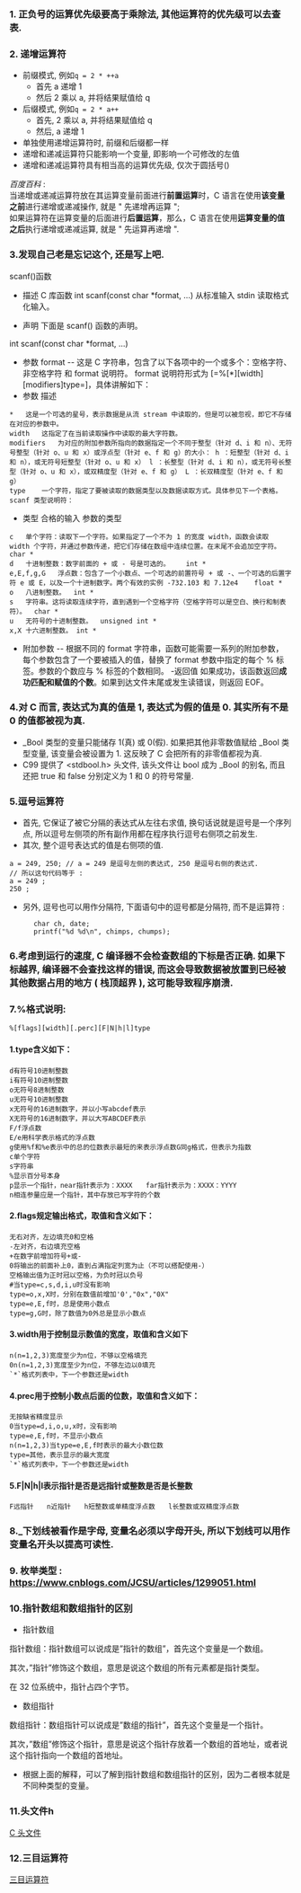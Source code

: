 ### 1. 正负号的运算优先级要高于乘除法, 其他运算符的优先级可以去查表.

### 2. 递增运算符
  - 前缀模式, 例如`q = 2 * ++a`
    - 首先 a 递增 1
    - 然后 2 乘以 a, 并将结果赋值给 q
  - 后缀模式, 例如`q = 2 * a++`
    - 首先, 2 乘以 a, 并将结果赋值给 q
    - 然后, a 递增 1
  - 单独使用递增运算符时, 前缀和后缀都一样
  - 递增和递减运算符只能影响一个变量, 即影响一个可修改的左值
  - 递增和递减运算符具有相当高的运算优先级, 仅次于圆括号()

*百度百科* : <br/>
当递增或递减运算符放在其运算变量前面进行**前置运算**时，C 语言在使用**该变量之前**进行递增或递减操作, 就是 " 先递增再运算 "; <br/>
如果运算符在运算变量的后面进行**后置运算**，那么，C 语言在使用**运算变量的值之后**执行递增或递减运算, 就是 " 先运算再递增 ".


### 3.发现自己老是忘记这个, 还是写上吧.
scanf()函数
- 描述
C 库函数 int scanf(const char *format, ...) 从标准输入 stdin 读取格式化输入。

- 声明
下面是 scanf() 函数的声明。

int scanf(const char *format, ...)
- 参数
format -- 这是 C 字符串，包含了以下各项中的一个或多个：空格字符、非空格字符 和 format 说明符。
format 说明符形式为 [=%[*][width][modifiers]type=]，具体讲解如下：
- 参数	描述
```
*	这是一个可选的星号，表示数据是从流 stream 中读取的，但是可以被忽视，即它不存储在对应的参数中。
width	这指定了在当前读取操作中读取的最大字符数。
modifiers	为对应的附加参数所指向的数据指定一个不同于整型（针对 d、i 和 n）、无符号整型（针对 o、u 和 x）或浮点型（针对 e、f 和 g）的大小： h ：短整型（针对 d、i 和 n），或无符号短整型（针对 o、u 和 x） l ：长整型（针对 d、i 和 n），或无符号长整型（针对 o、u 和 x），或双精度型（针对 e、f 和 g） L ：长双精度型（针对 e、f 和 g）
type	一个字符，指定了要被读取的数据类型以及数据读取方式。具体参见下一个表格。
scanf 类型说明符：
```
- 类型	合格的输入	参数的类型
```
c	单个字符：读取下一个字符。如果指定了一个不为 1 的宽度 width，函数会读取 width 个字符，并通过参数传递，把它们存储在数组中连续位置。在末尾不会追加空字符。	char *
d	十进制整数：数字前面的 + 或 - 号是可选的。	int *
e,E,f,g,G	浮点数：包含了一个小数点、一个可选的前置符号 + 或 -、一个可选的后置字符 e 或 E，以及一个十进制数字。两个有效的实例 -732.103 和 7.12e4	float *
o	八进制整数。	int *
s	字符串。这将读取连续字符，直到遇到一个空格字符（空格字符可以是空白、换行和制表符）。	char *
u	无符号的十进制整数。	unsigned int *
x,X	十六进制整数。	int *
```
 - 附加参数 
 -- 根据不同的 format 字符串，函数可能需要一系列的附加参数，
 每个参数包含了一个要被插入的值，替换了 format 参数中指定的每个 % 标签。参数的个数应与 % 标签的个数相同。
-返回值
如果成功，该函数返回**成功匹配和赋值的个数**。如果到达文件末尾或发生读错误，则返回 EOF。

### 4.对 C 而言, 表达式为真的值是 1, 表达式为假的值是 0. 其实所有不是 0 的值都被视为真.
- _Bool 类型的变量只能储存 1(真) 或 0(假). 如果把其他非零数值赋给 _Bool 类型变量, 该变量会被设置为 1. 这反映了 C 会把所有的非零值都视为真.
- C99 提供了 <stdbool.h> 头文件, 该头文件让 bool 成为 _Bool 的别名, 而且还把 true 和 false 分别定义为 1 和 0 的符号常量.

### 5.逗号运算符
- 首先, 它保证了被它分隔的表达式从左往右求值, 换句话说就是逗号是一个序列点, 所以逗号左侧项的所有副作用都在程序执行逗号右侧项之前发生.
- 其次, 整个逗号表达式的值是右侧项的值.
```
a = 249, 250; // a = 249 是逗号左侧的表达式, 250 是逗号右侧的表达式.
// 所以这句代码等于 :
a = 249 ;
250 ;
```
- 另外, 逗号也可以用作分隔符, 下面语句中的逗号都是分隔符, 而不是运算符 :
```      
      char ch, date;
      printf("%d %d\n", chimps, chumps);
```      
### 6.考虑到运行的速度, C 编译器不会检查数组的下标是否正确. 如果下标越界, 编译器不会查找这样的错误, 而这会导致数据被放置到已经被其他数据占用的地方 ( 栈顶超界 ), 这可能导致程序崩溃.


### 7.%格式说明:
`%[flags][width][.perc][F|N|h|l]type`

#### 1.type含义如下：　　
```
d有符号10进制整数　　
i有符号10进制整数　　
o无符号8进制整数　　
u无符号10进制整数　　
x无符号的16进制数字，并以小写abcdef表示　　
X无符号的16进制数字，并以大写ABCDEF表示　　
F/f浮点数　　
E/e用科学表示格式的浮点数　　
g使用%f和%e表示中的总的位数表示最短的来表示浮点数G同g格式，但表示为指数　　
c单个字符　　
s字符串　　
%显示百分号本身　　
p显示一个指针，near指针表示为：XXXX　　far指针表示为：XXXX：YYYY　　
n相连参量应是一个指针，其中存放已写字符的个数　　
```
#### 2.flags规定输出格式，取值和含义如下：　　
```
无右对齐，左边填充0和空格　　
-左对齐，右边填充空格　　
+在数字前增加符号+或-　　
0将输出的前面补上0，直到占满指定列宽为止（不可以搭配使用-）　　
空格输出值为正时冠以空格，为负时冠以负号　　
#当type=c,s,d,i,u时没有影响　　
type=o,x,X时，分别在数值前增加'0',"0x","0X"　　
type=e,E,f时，总是使用小数点　　
type=g,G时，除了数值为0外总是显示小数点　　
```
#### 3.width用于控制显示数值的宽度，取值和含义如下
```
n(n=1,2,3)宽度至少为n位，不够以空格填充　　
0n(n=1,2,3)宽度至少为n位，不够左边以0填充　　
`*`格式列表中，下一个参数还是width　　
```
#### 4.prec用于控制小数点后面的位数，取值和含义如下：　　
```
无按缺省精度显示　　
0当type=d,i,o,u,x时，没有影响　　
type=e,E,f时，不显示小数点　　
n(n=1,2,3)当type=e,E,f时表示的最大小数位数　　
type=其他，表示显示的最大宽度　　
`*`格式列表中，下一个参数还是width　　
```
#### 5.F|N|h|l表示指针是否是远指针或整数是否是长整数　　
```
F远指针　　n近指针　　h短整数或单精度浮点数　　l长整数或双精度浮点数
```
### 8._下划线被看作是字母, 变量名必须以字母开头, 所以下划线可以用作变量名开头以提高可读性.

### 9. 枚举类型 : https://www.cnblogs.com/JCSU/articles/1299051.html

### 10.指针数组和数组指针的区别

- 指针数组

指针数组：指针数组可以说成是”指针的数组”，首先这个变量是一个数组。

其次，”指针”修饰这个数组，意思是说这个数组的所有元素都是指针类型。

在 32 位系统中，指针占四个字节。

- 数组指针

数组指针：数组指针可以说成是”数组的指针”，首先这个变量是一个指针。

其次，”数组”修饰这个指针，意思是说这个指针存放着一个数组的首地址，或者说这个指针指向一个数组的首地址。

- 根据上面的解释，可以了解到指针数组和数组指针的区别，因为二者根本就是不同种类型的变量。

### 11.头文件h
[C 头文件](http://www.runoob.com/cprogramming/c-header-files.html)

### 12.三目运算符
[三目运算符](https://baike.baidu.com/item/%E4%B8%89%E7%9B%AE%E8%BF%90%E7%AE%97%E7%AC%A6/6434591?fr=aladdin)
